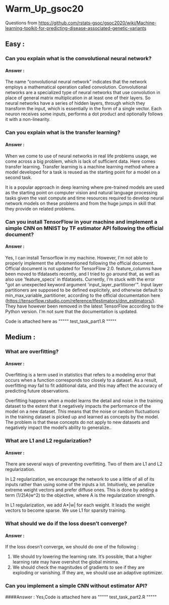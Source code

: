 # Warm_Up_gsoc20
Questions from https://github.com/rstats-gsoc/gsoc2020/wiki/Machine-learning-toolkit-for-predicting-disease-associated-genetic-variants

## Easy :

###	Can you explain what is the convolutional neural network?

#### Answer : 
The name “convolutional neural network” indicates that the network employs a mathematical operation called convolution. Convolutional networks are a specialized type of neural networks that use convolution in place of general matrix multiplication in at least one of their layers. So neural networks have a series of hidden layers, through which they transform the input, which is essentially in the form of a single vector.  Each neuron receives some inputs, performs a dot product and optionally follows it with a non-linearity. 

###	Can you explain what is the transfer learning?
#### Answer : 
When we come to use of neural networks in real life problems usage, we come across a big problem, which is lack of sufficient data. Here comes transfer learning. Transfer learning is a machine learning method where a model developed for a task is reused as the starting point for a model on a second task.

It is a popular approach in deep learning where pre-trained models are used as the starting point on computer vision and natural language processing tasks given the vast compute and time resources required to develop neural network models on these problems and from the huge jumps in skill that they provide on related problems.

###	Can you install TensorFlow in your machine and implement a simple CNN on MNIST by TF estimator API following the official document?
#### Answer : 
Yes, I can install Tensorflow in my machine. However, I'm not able to properly implement the aforementioned following the official document. Official document is not updated for TensorFlow 2.0. feature_columns have been moved to tfdatasets recently, and I tried to go around that, as well as also use 'feature_specs' in tfdatasets. Currently, I'm stuck with the error "got an unexpected keyword argument 'input_layer_partitioner'". Input layer partitioners are supposed to be defined explicitely, and otherwise default to min_max_variable_partitioner, according to the official documentation here (https://tensorflow.rstudio.com/reference/tfestimators/dnn_estimators/). They have however been removed in the latest TensorFlow according to the Python version. I'm not sure that the documentation is updated.

Code is attached here as """"" test_task_part1.R """""


## Medium :

###	What are overfitting?
#### Answer :
Overfitting is a term used in statistics that refers to a modeling error that occurs when a function corresponds too closely to a dataset. As a result, overfitting may fail to fit additional data, and this may affect the accuracy of predicting future observations.

Overfitting happens when a model learns the detail and noise in the training dataset to the extent that it negatively impacts the performance of the model on a new dataset. This means that the noise or random fluctuations in the training dataset is picked up and learned as concepts by the model. The problem is that these concepts do not apply to new datasets and negatively impact the model’s ability to generalize..

###	What are L1 and L2 regularization?
#### Answer :
There are several ways of preventing overfitting. Two of them are L1 and L2 regularization. 

In L2 regularization, we encourage the network to use a little of all of its inputs rather than using some of the inputs a lot. Intuitively, we penalize extreme weight vectors and prefer diffuse ones. This is done by adding a term (1/2)*A*(w^2) to the objective, where A is the regularization strength.

In L1 regularization, we add A*|w| for each weight. It leads the weight vectors to become sparse. We use L1 for sparsity training.

###	What should we do if the loss doesn’t converge?
#### Answer :
If the loss doesn’t converge, we should do one of the following : 
1.	We should try lowering the learning rate. It’s possible, that a higher learning rate may have overshot the global minima.
2.	We should check the magnitudes of gradients to see if they are exploding or vanishing. If they are, we should use an adaptive optimizer.

###	Can you implement a simple CNN without estimator API?
####Answer : 
Yes,Code is attached here as """"" test_task_part2.R """""

